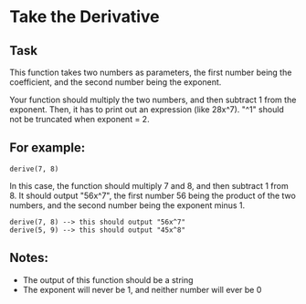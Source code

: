 # Take the Derivative

## Task
This function takes two numbers as parameters, the first number being the coefficient, and the second number being the exponent.

Your function should multiply the two numbers, and then subtract 1 from the exponent. Then, it has to print out an expression (like 28x^7). "^1" should not be truncated when exponent = 2.

## For example:
```
derive(7, 8)
```
In this case, the function should multiply 7 and 8, and then subtract 1 from 8. It should output "56x^7", the first number 56 being the product of the two numbers, and the second number being the exponent minus 1.
```
derive(7, 8) --> this should output "56x^7"
derive(5, 9) --> this should output "45x^8"
```
## Notes:

* The output of this function should be a string
* The exponent will never be 1, and neither number will ever be 0

